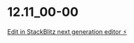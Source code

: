 # 12.11_00-00

[Edit in StackBlitz next generation editor ⚡️](https://stackblitz.com/~/github.com/MrIgDem/12.11_00-00)